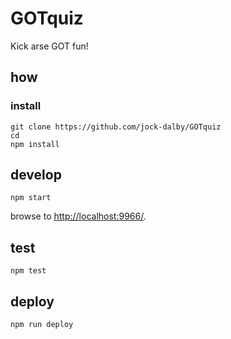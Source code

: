 
# GOTquiz

Kick arse GOT fun!

## how

### install

```
git clone https://github.com/jock-dalby/GOTquiz
cd 
npm install
```

## develop

```
npm start
```

browse to <http://localhost:9966/>.

## test

```
npm test
```

## deploy

```
npm run deploy
```
